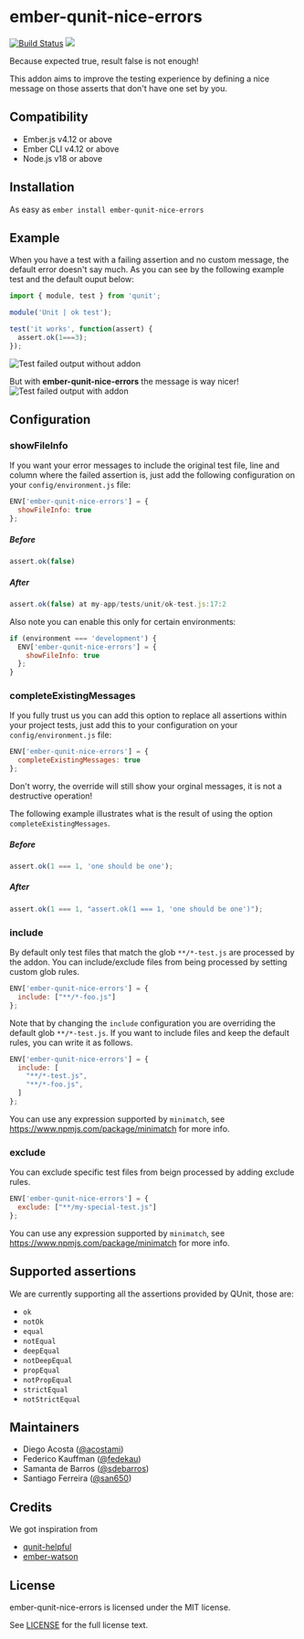 # ember-qunit-nice-errors
[![Build Status](https://travis-ci.org/wyeworks/ember-qunit-nice-errors.svg?branch=master)](https://travis-ci.org/wyeworks/ember-qunit-nice-errors)
<a href="https://codeclimate.com/github/wyeworks/ember-qunit-nice-errors/maintainability"><img src="https://api.codeclimate.com/v1/badges/6e06176457a3027d53f3/maintainability" /></a>

Because expected true, result false is not enough!

This addon aims to improve the testing experience by defining a nice
message on those asserts that don't have one set by you.

 ## Compatibility

 - Ember.js v4.12 or above
 - Ember CLI v4.12 or above
 - Node.js v18 or above

## Installation

As easy as `ember install ember-qunit-nice-errors`

## Example

When you have a test with a failing assertion and no custom message, the default error doesn't say much.
As you can see by the following example test and the default ouput below:

```js
import { module, test } from 'qunit';

module('Unit | ok test');

test('it works', function(assert) {
  assert.ok(1===3);
});
```
![Test failed output without addon](https://github.com/wyeworks/ember-qunit-nice-errors/raw/gh-pages/images/before.png)

But with **ember-qunit-nice-errors** the message is way nicer!
![Test failed output with addon](https://github.com/wyeworks/ember-qunit-nice-errors/raw/gh-pages/images/after.png)

## Configuration

### showFileInfo

If you want your error messages to include the original test file, line and column where the failed assertion is, just add the following configuration on your `config/environment.js` file:

```js
ENV['ember-qunit-nice-errors'] = {
  showFileInfo: true
};
```

##### Before
```js
assert.ok(false)
```

##### After
```js
assert.ok(false) at my-app/tests/unit/ok-test.js:17:2
```

Also note you can enable this only for certain environments:

```js
if (environment === 'development') {
  ENV['ember-qunit-nice-errors'] = {
    showFileInfo: true
  };
}
```

### completeExistingMessages

If you fully trust us you can add this option to replace all assertions within your project tests, just add this to your configuration on your `config/environment.js` file:

```js
ENV['ember-qunit-nice-errors'] = {
  completeExistingMessages: true
};
```

Don't worry, the override will still show your orginal messages, it is not a destructive operation!

The following example illustrates what is the result of using the option `completeExistingMessages`.

##### Before
```js
assert.ok(1 === 1, 'one should be one');
```

##### After
```js
assert.ok(1 === 1, "assert.ok(1 === 1, 'one should be one')");
```

### include

By default only test files that match the glob `**/*-test.js` are processed by the
addon. You can include/exclude files from being processed by setting custom glob
rules.

```js
ENV['ember-qunit-nice-errors'] = {
  include: ["**/*-foo.js"]
};
```

Note that by changing the `include` configuration you are overriding the default
glob `**/*-test.js`. If you want to include files and keep the default rules,
you can write it as follows.

```js
ENV['ember-qunit-nice-errors'] = {
  include: [
    "**/*-test.js",
    "**/*-foo.js",
  ]
};
```

You can use any expression supported by `minimatch`, see https://www.npmjs.com/package/minimatch for more info.

### exclude

You can exclude specific test files from beign processed by adding exclude
rules.

```js
ENV['ember-qunit-nice-errors'] = {
  exclude: ["**/my-special-test.js"]
};
```

You can use any expression supported by `minimatch`, see https://www.npmjs.com/package/minimatch for more info.

## Supported assertions

We are currently supporting all the assertions provided by QUnit, those are:

* `ok`
* `notOk`
* `equal`
* `notEqual`
* `deepEqual`
* `notDeepEqual`
* `propEqual`
* `notPropEqual`
* `strictEqual`
* `notStrictEqual`


## Maintainers

- Diego Acosta ([@acostami](https://github.com/acostami))
- Federico Kauffman ([@fedekau](https://github.com/fedekau))
- Samanta de Barros ([@sdebarros](https://github.com/sdebarros))
- Santiago Ferreira ([@san650](https://github.com/san650))

## Credits

We got inspiration from

- [qunit-helpful](https://github.com/bahmutov/qunit-helpful)
- [ember-watson](https://github.com/abuiles/ember-watson)

## License

ember-qunit-nice-errors is licensed under the MIT license.

See [LICENSE](./LICENSE.md) for the full license text.
